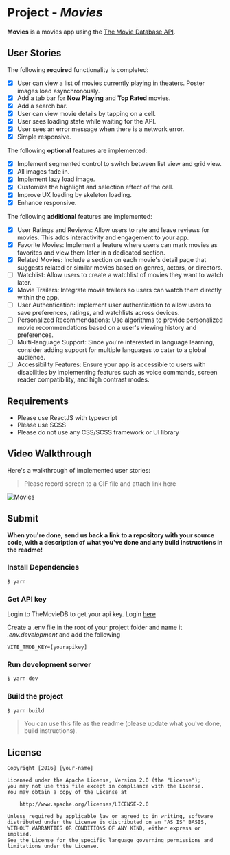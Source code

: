 # Project - *Movies*

**Movies** is a movies app using the [The Movie Database API](https://developers.themoviedb.org/3).


## User Stories

The following **required** functionality is completed:

- [x]  User can view a list of movies currently playing in theaters. Poster images load asynchronously.
- [x]  Add a tab bar for **Now Playing** and **Top Rated** movies.
- [x]  Add a search bar.
- [x]  User can view movie details by tapping on a cell.
- [x]  User sees loading state while waiting for the API.
- [x]  User sees an error message when there is a network error.
- [x]  Simple responsive.

The following **optional** features are implemented:

- [x]  Implement segmented control to switch between list view and grid view.
- [x]  All images fade in.
- [x]  Implement lazy load image.
- [x]  Customize the highlight and selection effect of the cell.
- [x]  Improve UX loading by skeleton loading.
- [x]  Enhance responsive.

The following **additional** features are implemented:

- [x]  User Ratings and Reviews: Allow users to rate and leave reviews for movies. This adds interactivity and engagement to your app.
- [x]  Favorite Movies: Implement a feature where users can mark movies as favorites and view them later in a dedicated section.
- [x]  Related Movies: Include a section on each movie's detail page that suggests related or similar movies based on genres, actors, or directors.
- [ ]  Watchlist: Allow users to create a watchlist of movies they want to watch later.
- [x]   Movie Trailers: Integrate movie trailers so users can watch them directly within the app.
- [ ]  User Authentication: Implement user authentication to allow users to save preferences, ratings, and watchlists across devices.
- [ ]  Personalized Recommendations: Use algorithms to provide personalized movie recommendations based on a user's viewing history and preferences.
- [ ]  Multi-language Support: Since you're interested in language learning, consider adding support for multiple languages to cater to a global audience.
- [ ]  Accessibility Features: Ensure your app is accessible to users with disabilities by implementing features such as voice commands, screen reader compatibility, and high contrast modes.

## Requirements

- Please use ReactJS with typescript
- Please use SCSS
- Please do not use any CSS/SCSS framework or UI library

## Video Walkthrough

Here's a walkthrough of implemented user stories:

> Please record screen to a GIF file and attach link here


![Movies](https://github.com/toandn96/movies_frontend/blob/main/capture-2024-3-24.gif)



## Submit

**When you're done, send us back a link to a repository with your source code, with a description of what you've done and any build instructions in the readme!**
### Install Dependencies

```sh
$ yarn 
```

### Get API key

Login to TheMovieDB to get your api key. Login [here](https://www.themoviedb.org/settings/api)

Create a .env file in the root of your project folder and name it _.env.development_
and add the following

```
VITE_TMDB_KEY=[yourapikey]
```

### Run development server

```sh
$ yarn dev
```

### Build the project

```sh
$ yarn build
```

> You can use this file as the readme (please update what you've done, build instructions).

## License

    Copyright [2016] [your-name]

    Licensed under the Apache License, Version 2.0 (the "License");
    you may not use this file except in compliance with the License.
    You may obtain a copy of the License at

        http://www.apache.org/licenses/LICENSE-2.0

    Unless required by applicable law or agreed to in writing, software
    distributed under the License is distributed on an "AS IS" BASIS,
    WITHOUT WARRANTIES OR CONDITIONS OF ANY KIND, either express or implied.
    See the License for the specific language governing permissions and
    limitations under the License.
